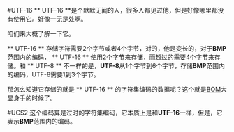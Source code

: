 #UTF-16
** UTF-16 **是个默默无闻的人，很多人都见过他，但是好像哪里都没有使用它。好像一无是处啊。

咱们来大概了解一下它。

 ** UTF-16 ** 存储字符需要2个字节或者4个字节，对的，他是变长的，对于**BMP**范围内的编码， ** UTF-16 ** 使用2个字节来存储，而超过的需要4个字节来存储。和 ** UTF-8 ** 不一样的是，**UTF-8**从1个字节到6个字节，存储**BMP**范围内的编码，UTF-8需要1到3个字节。

那怎么知道它存储的就是 ** UTF-16 ** 的字符集编码的数据呢？这个就是[BOM](BOM.md)大显身手的时候了。

#UCS2
这个编码算是过时的字符集编码，它本质上是和**UTF-16**一样，但是，它表示**BMP**范围内的编码。